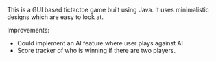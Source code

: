 This is a GUI based tictactoe game built using Java. It uses minimalistic designs which are easy to look at.

Improvements:
- Could implement an AI feature where user plays against AI
- Score tracker of who is winning if there are two players.
